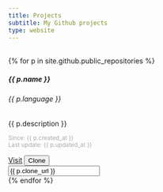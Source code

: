 ```yaml
---
title: Projects
subtitle: My Github projects
type: website
---
```

<br>
<div class="card-columns">
{% for p in site.github.public_repositories %}
	<div class="card mb-3 text-white bg-dark h-100"> <!--  style="max-width: 540px;" -->
		<div class="row no-gutters">
			<div class="card-body">
				<h5 class="card-title">{{ p.name }}</h5>
				<h6 class="card-subtitle mb-2 text-muted">{{ p.language }}</h6>
				<p class="card-text">{{ p.description }}</p>
				<p class="card-text">
					<small class="text-muted" style="color: #aaaaaa;">Since: {{ p.created_at }}</small><br>
					<small class="text-muted" style="color: #aaaaaa;">Last update: {{ p.updated_at }}</small>
				</p>
				<a href="{{ p.html_url }}" class="btn btn-secondary">Visit</a>
				<button class="btn btn-secondary" type="button" data-toggle="collapse"
						data-target="#collapse{{ p.id }}" aria-expanded="false"
						aria-controls="collapse{{ p.id }}" onclick="copyMe({{ p.id }})">
					Clone
				</button>
				<div class="collapse" id="collapse{{ p.id }}">
					<input type="text" name="{{ p.id }}" id="{{ p.id }}" value="{{ p.clone_url }}">
				</div>
			</div>
		</div>
	</div>
{% endfor %}
</div>